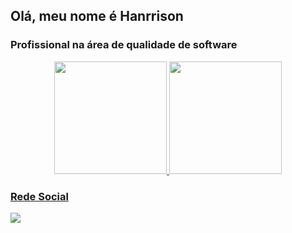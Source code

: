 ## Olá, meu nome é Hanrrison

### Profissional na área de qualidade de software

<div align="center">
  <a href="https://github.com/hanrrison">
  <img height="180em" src="https://github-readme-stats.vercel.app/api?username=hanrrison&show_icons=true&theme=dark&include_all_commits=true&count_private=true"/>
  <img height="180em" src="https://github-readme-stats.vercel.app/api/top-langs/?username=hanrrison&layout=compact&langs_count=7&theme=dark"/>
</div>

<h3 align="left">Rede Social</h3>
  <div>
    <a href="https://www.linkedin.com/in/hanrrison" target="_blank"><img src="https://img.shields.io/badge/-LinkedIn-%230077B5?style=for-the-  badge&logo=linkedin&logoColor=white" target="_blank"></a> 
  </div>

